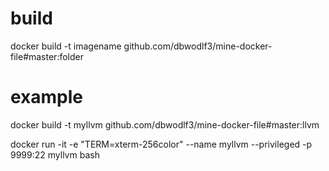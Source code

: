 # build
docker build -t imagename github.com/dbwodlf3/mine-docker-file#master:folder

# example
docker build -t myllvm github.com/dbwodlf3/mine-docker-file#master:llvm

docker run -it -e "TERM=xterm-256color" --name myllvm --privileged -p 9999:22 myllvm bash
